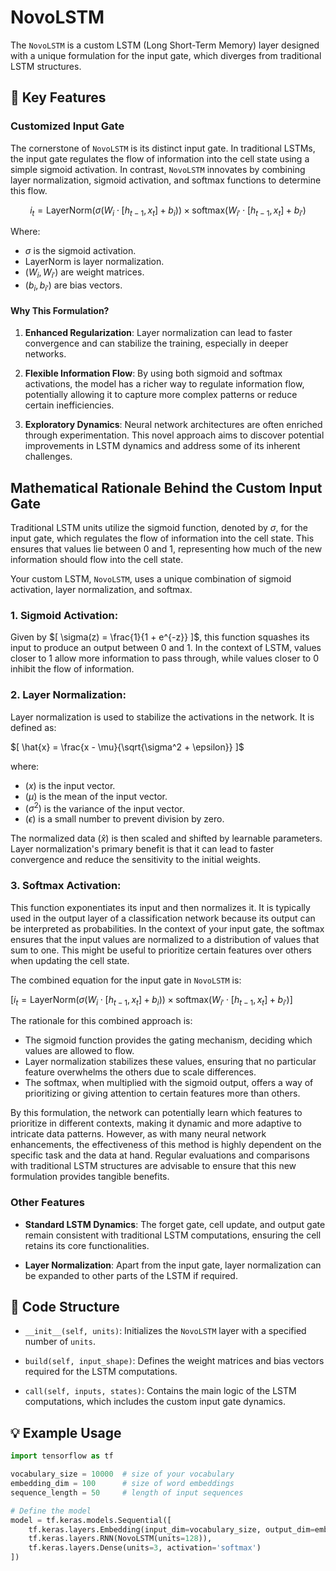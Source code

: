 # NovoLSTM

The `NovoLSTM` is a custom LSTM (Long Short-Term Memory) layer designed with a unique formulation for the input gate, which diverges from traditional LSTM structures.

## 🔑 **Key Features**

### Customized Input Gate

The cornerstone of `NovoLSTM` is its distinct input gate. In traditional LSTMs, the input gate regulates the flow of information into the cell state using a simple sigmoid activation. In contrast, `NovoLSTM` innovates by combining layer normalization, sigmoid activation, and softmax functions to determine this flow.

$$
i_t = \text{LayerNorm}(\sigma(W_i \cdot [h_{t-1}, x_t] + b_i)) \times \text{softmax}(W_{i'} \cdot [h_{t-1}, x_t] + b_{i'})
$$

Where:
- $`\sigma`$ is the sigmoid activation.
- $`\text{LayerNorm}`$ is layer normalization.
- $`( W_i, W_{i'})`$ are weight matrices.
- $`( b_i, b_{i'})`$ are bias vectors.

#### Why This Formulation?

1. **Enhanced Regularization**: Layer normalization can lead to faster convergence and can stabilize the training, especially in deeper networks.

2. **Flexible Information Flow**: By using both sigmoid and softmax activations, the model has a richer way to regulate information flow, potentially allowing it to capture more complex patterns or reduce certain inefficiencies.

3. **Exploratory Dynamics**: Neural network architectures are often enriched through experimentation. This novel approach aims to discover potential improvements in LSTM dynamics and address some of its inherent challenges.


## Mathematical Rationale Behind the Custom Input Gate

Traditional LSTM units utilize the sigmoid function, denoted by $`\sigma`$, for the input gate, which regulates the flow of information into the cell state. This ensures that values lie between 0 and 1, representing how much of the new information should flow into the cell state.

Your custom LSTM, `NovoLSTM`, uses a unique combination of sigmoid activation, layer normalization, and softmax.

### 1. Sigmoid Activation:

Given by 
$`[ \sigma(z) = \frac{1}{1 + e^{-z}} ]`$,
this function squashes its input to produce an output between 0 and 1. In the context of LSTM, values closer to 1 allow more information to pass through, while values closer to 0 inhibit the flow of information.

### 2. Layer Normalization:

Layer normalization is used to stabilize the activations in the network. It is defined as:

$`[ \hat{x} = \frac{x - \mu}{\sqrt{\sigma^2 + \epsilon}} ]`$

where:
- $`( x )`$ is the input vector.
- $`( \mu )`$ is the mean of the input vector.
- $`( \sigma^2 )`$ is the variance of the input vector.
- $`( \epsilon )`$ is a small number to prevent division by zero.

The normalized data $`( \hat{x} )`$  is then scaled and shifted by learnable parameters. Layer normalization's primary benefit is that it can lead to faster convergence and reduce the sensitivity to the initial weights.

### 3. Softmax Activation:

This function exponentiates its input and then normalizes it. It is typically used in the output layer of a classification network because its output can be interpreted as probabilities. In the context of your input gate, the softmax ensures that the input values are normalized to a distribution of values that sum to one. This might be useful to prioritize certain features over others when updating the cell state.

The combined equation for the input gate in `NovoLSTM` is:

$`[ i_t = \text{LayerNorm}(\sigma(W_i \cdot [h_{t-1}, x_t] + b_i)) \times \text{softmax}(W_{i'} \cdot [h_{t-1}, x_t] + b_{i'}) ]`$

The rationale for this combined approach is:
- The sigmoid function provides the gating mechanism, deciding which values are allowed to flow.
- Layer normalization stabilizes these values, ensuring that no particular feature overwhelms the others due to scale differences.
- The softmax, when multiplied with the sigmoid output, offers a way of prioritizing or giving attention to certain features more than others.

By this formulation, the network can potentially learn which features to prioritize in different contexts, making it dynamic and more adaptive to intricate data patterns. However, as with many neural network enhancements, the effectiveness of this method is highly dependent on the specific task and the data at hand. Regular evaluations and comparisons with traditional LSTM structures are advisable to ensure that this new formulation provides tangible benefits.



### Other Features

- **Standard LSTM Dynamics**: The forget gate, cell update, and output gate remain consistent with traditional LSTM computations, ensuring the cell retains its core functionalities.
  
- **Layer Normalization**: Apart from the input gate, layer normalization can be expanded to other parts of the LSTM if required.


## 📁 **Code Structure**

- `__init__(self, units)`: Initializes the `NovoLSTM` layer with a specified number of `units`.

- `build(self, input_shape)`: Defines the weight matrices and bias vectors required for the LSTM computations.

- `call(self, inputs, states)`: Contains the main logic of the LSTM computations, which includes the custom input gate dynamics.

## 💡 **Example Usage**

```python
import tensorflow as tf

vocabulary_size = 10000  # size of your vocabulary
embedding_dim = 100      # size of word embeddings
sequence_length = 50     # length of input sequences

# Define the model
model = tf.keras.models.Sequential([
    tf.keras.layers.Embedding(input_dim=vocabulary_size, output_dim=embedding_dim, input_length=sequence_length),
    tf.keras.layers.RNN(NovoLSTM(units=128)),
    tf.keras.layers.Dense(units=3, activation='softmax')
])

